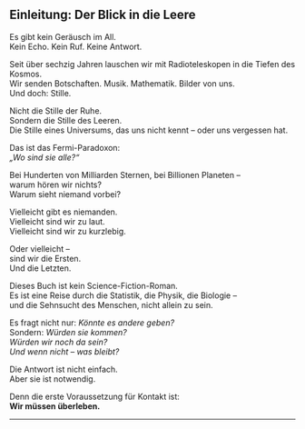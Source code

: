 ## Einleitung: Der Blick in die Leere

Es gibt kein Geräusch im All.  
Kein Echo. Kein Ruf. Keine Antwort.

Seit über sechzig Jahren lauschen wir mit Radioteleskopen in die Tiefen des Kosmos.  
Wir senden Botschaften. Musik. Mathematik. Bilder von uns.  
Und doch: Stille.

Nicht die Stille der Ruhe.  
Sondern die Stille des Leeren.  
Die Stille eines Universums, das uns nicht kennt – oder uns vergessen hat.

Das ist das Fermi-Paradoxon:  
*„Wo sind sie alle?“*

Bei Hunderten von Milliarden Sternen, bei Billionen Planeten –  
warum hören wir nichts?  
Warum sieht niemand vorbei?

Vielleicht gibt es niemanden.  
Vielleicht sind wir zu laut.  
Vielleicht sind wir zu kurzlebig.

Oder vielleicht –  
sind wir die Ersten.  
Und die Letzten.

Dieses Buch ist kein Science-Fiction-Roman.  
Es ist eine Reise durch die Statistik, die Physik, die Biologie –  
und die Sehnsucht des Menschen, nicht allein zu sein.

Es fragt nicht nur: *Könnte es andere geben?*  
Sondern: *Würden sie kommen?*  
*Würden wir noch da sein?*  
*Und wenn nicht – was bleibt?*

Die Antwort ist nicht einfach.  
Aber sie ist notwendig.

Denn die erste Voraussetzung für Kontakt ist:  
**Wir müssen überleben.**

---
